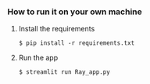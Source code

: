 ### How to run it on your own machine

1. Install the requirements

   ```
   $ pip install -r requirements.txt
   ```

2. Run the app

   ```
   $ streamlit run Ray_app.py
   ```
